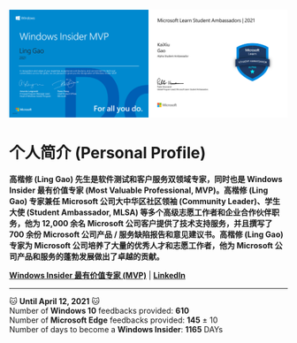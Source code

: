 <img src="https://github.com/Lingggao/Lingggao/blob/master/Ling%20Gao%20WIMVP%20Certificate.png?raw=true" width = "50%" /><img src="https://github.com/Lingggao/Lingggao/blob/master/MSFT%20Student%20Ambassador_00.png?raw=true" width = "50%" />

# 个人简介 (Personal Profile)

**高楷修 (Ling Gao) 先生是软件测试和客户服务双领域专家，同时也是 Windows Insider 最有价值专家 (Most Valuable Professional, MVP)。高楷修 (Ling Gao) 专家兼任 Microsoft 公司大中华区社区领袖 (Community Leader)、学生大使 (Student Ambassador, MLSA) 等多个高级志愿工作者和企业合作伙伴职务，他为 12,000 余名 Microsoft 公司客户提供了技术支持服务，并且撰写了 700 余份 Microsoft 公司产品 / 服务缺陷报告和意见建议书。高楷修 (Ling Gao) 专家为 Microsoft 公司培养了大量的优秀人才和志愿工作者，他为 Microsoft 公司产品和服务的蓬勃发展做出了卓越的贡献。**

[**Windows Insider 最有价值专家 (MVP)**](https://insider.windows.com/en-us/mvps/ling-gao) | [**LinkedIn**](https://linkedin.com/in/lingggao)

---
:cat: **Until April 12, 2021** :cat:  
Number of **Windows 10** feedbacks provided: **610**  
Number of **Microsoft Edge** feedbacks provided: **145** ± 10  
Number of days to become a **Windows Insider**: **1165** DAYs
